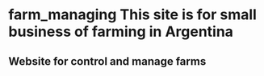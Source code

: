 # farm_managing This site is for small business of farming in Argentina
## Website for control and manage farms
